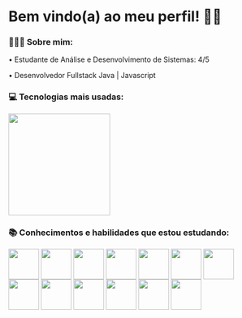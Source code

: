 <h1> Bem vindo(a) ao meu perfil! 👋🏽 </h1>

<h3> 👨🏽‍💻 Sobre mim: </h3>
  • Estudante de Análise e Desenvolvimento de Sistemas: 4/5 <br>
  
  • Desenvolvedor Fullstack Java | Javascript <br>

<h3> 💻 Tecnologias mais usadas: </h3>
  <img height="200em" src="https://github-readme-stats.vercel.app/api/top-langs/?username=JoaoLeo&layout=compact&langs_count=6&theme=tokyonight"/>
  <div style="display: inline_block">
  
  <h3> 📚 Conhecimentos  e habilidades que estou estudando: </h3>
<div> 
      <img align="center" height="60" width="60"  src="https://skillicons.dev/icons?i=java">
     <img align="center" height="60" width="60"           src="https://raw.githubusercontent.com/quarkusio/quarkusio.github.io/f88d9692638a0c1b8235a871ef80e3bf864b8f7f/assets/images/stickers/sticker_logo_vertical.png">
      <img align="center" height="60" width="60" src="https://skillicons.dev/icons?i=spring">
      <img align="center" height="60" width="60"  src="https://skillicons.dev/icons?i=js">
      <img align="center" height="60" width="60"  src="https://skillicons.dev/icons?i=vue">
      <img align="center" height="60" width="60"  src="https://skillicons.dev/icons?i=react">
      <img align="center" height="60" width="60"  src="https://skillicons.dev/icons?i=mysql">   
      <img align="center" height="60" width="60" src="https://skillicons.dev/icons?i=idea">
      <img align="center" height="60" width="60" src="https://skillicons.dev/icons?i=vscode">
      <img align="center" height="60" width="60" src="https://skillicons.dev/icons?i=git">
      <img align="center" height="60" width="60" src="https://skillicons.dev/icons?i=postman">  
      <img align="center" height="60" width="60" src="https://skillicons.dev/icons?i=linux">   
      <img align="center" height="60" width="60" src="https://cdn.jsdelivr.net/gh/devicons/devicon/icons/ubuntu/ubuntu-plain.svg">  
</div>
